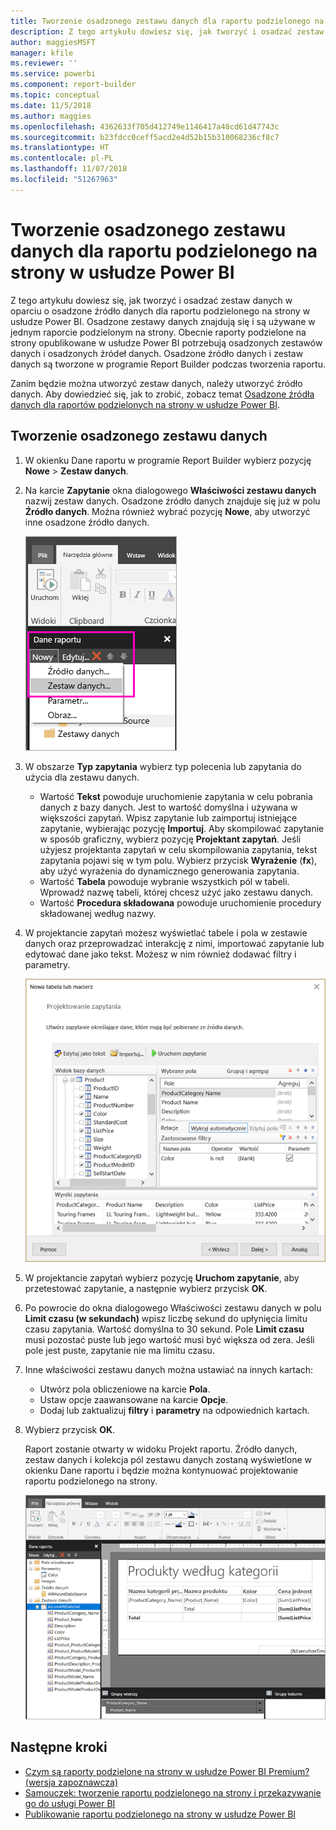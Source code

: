 ```yaml
---
title: Tworzenie osadzonego zestawu danych dla raportu podzielonego na strony w usłudze Power BI | Microsoft Docs
description: Z tego artykułu dowiesz się, jak tworzyć i osadzać zestaw danych w oparciu o osadzone źródło danych dla raportu podzielonego na strony w usłudze Power BI.
author: maggiesMSFT
manager: kfile
ms.reviewer: ''
ms.service: powerbi
ms.component: report-builder
ms.topic: conceptual
ms.date: 11/5/2018
ms.author: maggies
ms.openlocfilehash: 4362633f705d412749e1146417a48cd61d47743c
ms.sourcegitcommit: b23fdcc0ceff5acd2e4d52b15b310068236cf8c7
ms.translationtype: HT
ms.contentlocale: pl-PL
ms.lasthandoff: 11/07/2018
ms.locfileid: "51267963"
---
```

# <a name="create-an-embedded-dataset-for-a-paginated-report-in-the-power-bi-service"></a>Tworzenie osadzonego zestawu danych dla raportu podzielonego na strony w usłudze Power BI
Z tego artykułu dowiesz się, jak tworzyć i osadzać zestaw danych w oparciu o osadzone źródło danych dla raportu podzielonego na strony w usłudze Power BI. Osadzone zestawy danych znajdują się i są używane w jednym raporcie podzielonym na strony. Obecnie raporty podzielone na strony opublikowane w usłudze Power BI potrzebują osadzonych zestawów danych i osadzonych źródeł danych. Osadzone źródło danych i zestaw danych są tworzone w programie Report Builder podczas tworzenia raportu. 

Zanim będzie można utworzyć zestaw danych, należy utworzyć źródło danych. Aby dowiedzieć się, jak to zrobić, zobacz temat [Osadzone źródła danych dla raportów podzielonych na strony w usłudze Power BI](paginated-reports-embedded-data-source.md).
  
## <a name="create-an-embedded-dataset"></a>Tworzenie osadzonego zestawu danych
  
1. W okienku Dane raportu w programie Report Builder wybierz pozycję **Nowe** > **Zestaw danych**.

1. Na karcie **Zapytanie** okna dialogowego **Właściwości zestawu danych** nazwij zestaw danych. Osadzone źródło danych znajduje się już w polu **Źródło danych**. Można również wybrać pozycję **Nowe**, aby utworzyć inne osadzone źródło danych.
 
   ![Nowy zestaw danych](media/paginated-reports-create-embedded-dataset/power-bi-paginated-new-dataset.png)  

3. W obszarze **Typ zapytania** wybierz typ polecenia lub zapytania do użycia dla zestawu danych. 
    - Wartość **Tekst** powoduje uruchomienie zapytania w celu pobrania danych z bazy danych. Jest to wartość domyślna i używana w większości zapytań. Wpisz zapytanie lub zaimportuj istniejące zapytanie, wybierając pozycję **Importuj**. Aby skompilować zapytanie w sposób graficzny, wybierz pozycję **Projektant zapytań**. Jeśli użyjesz projektanta zapytań w celu skompilowania zapytania, tekst zapytania pojawi się w tym polu. Wybierz przycisk **Wyrażenie** (**fx**), aby użyć wyrażenia do dynamicznego generowania zapytania. 
    - Wartość **Tabela** powoduje wybranie wszystkich pól w tabeli. Wprowadź nazwę tabeli, której chcesz użyć jako zestawu danych.
    - Wartość **Procedura składowana** powoduje uruchomienie procedury składowanej według nazwy.

4. W projektancie zapytań możesz wyświetlać tabele i pola w zestawie danych oraz przeprowadzać interakcję z nimi, importować zapytanie lub edytować dane jako tekst. Możesz w nim również dodawać filtry i parametry. 

    ![Projektant zapytań](media/paginated-reports-create-embedded-dataset/power-bi-paginated-embedded-dataset-edit-query.png)

5. W projektancie zapytań wybierz pozycję **Uruchom zapytanie**, aby przetestować zapytanie, a następnie wybierz przycisk **OK**.

1. Po powrocie do okna dialogowego Właściwości zestawu danych w polu **Limit czasu (w sekundach)** wpisz liczbę sekund do upłynięcia limitu czasu zapytania. Wartość domyślna to 30 sekund. Pole **Limit czasu** musi pozostać puste lub jego wartość musi być większa od zera. Jeśli pole jest puste, zapytanie nie ma limitu czasu.

7.  Inne właściwości zestawu danych można ustawiać na innych kartach:
    - Utwórz pola obliczeniowe na karcie **Pola**.
    - Ustaw opcje zaawansowane na karcie **Opcje**.
    - Dodaj lub zaktualizuj **filtry** i **parametry** na odpowiednich kartach.

8. Wybierz przycisk **OK**.
 
   Raport zostanie otwarty w widoku Projekt raportu. Źródło danych, zestaw danych i kolekcja pól zestawu danych zostaną wyświetlone w okienku Dane raportu i będzie można kontynuować projektowanie raportu podzielonego na strony.  

    ![Zestaw danych w widoku Projekt raportu](media/paginated-reports-create-embedded-dataset/power-bi-paginated-embedded-dataset-report-design-view.png) 
 
## <a name="next-steps"></a>Następne kroki 

- [Czym są raporty podzielone na strony w usłudze Power BI Premium? (wersja zapoznawcza)](paginated-reports-report-builder-power-bi.md)  
- [Samouczek: tworzenie raportu podzielonego na strony i przekazywanie go do usługi Power BI](paginated-reports-quickstart-aw.md)
- [Publikowanie raportu podzielonego na strony w usłudze Power BI](paginated-reports-save-to-power-bi-service.md)

